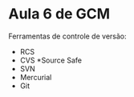 # Aula 6 de GCM

Ferramentas de controle de versão:

* RCS
* CVS
*Source Safe
* SVN
* Mercurial
* Git
